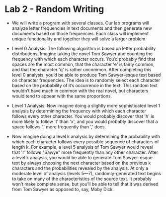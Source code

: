 # Lab 2 - Random Writing
 * We will write a program with several classes. Our lab programs will analyze letter frequencies in text documents and then generate new documents based on those frequencies. Each class will implement unique functionality and together they will solve a larger problem.

* Level 0 Analysis: The following algorithm is based on letter probability distributions. Imagine taking the novel Tom Sawyer and counting the frequency with which each character occurs. You’d probably find that spaces are the most common, that the character 'e' is fairly common, and that the character 'q' is rather uncommon. After completing this level 0 analysis, you’d be able to produce Tom Sawyer-esque text based on character frequencies. The idea is to randomly select each character based on the probability of it’s occurrence in the text. This random text wouldn’t have much in common with the real novel, but characters would tend to appear with the same proportions.

* Level 1 Analysis: Now imagine doing a slightly more sophisticated level 1 analysis by determining the frequency with which each character follows every other character. You would probably discover that 'h' is more likely to follow 't' than 'x', and you would probably discover that a space follows '.' more frequently than ',' does.

* Now imagine doing a level k analysis by determining the probability with which each character follows every possible sequence of characters of length k. For example, a level 5 analysis of Tom Sawyer would reveal that 'r' follows "Sawye" more frequently than any other character. After a level k analysis, you would be able to generate Tom Sawyer-esque text by always choosing the next character based on the previous k characters and the probabilities revealed by the analysis. At only a moderate level of analysis (levels 5—7), randomly-generated text begins to take on many of the characteristics of the source text. It probably won’t make complete sense, but you’ll be able to tell that it was derived from Tom Sawyer as opposed to, say, Moby Dick.
